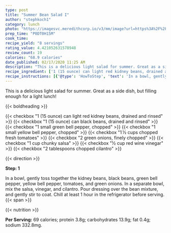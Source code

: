 ```yaml
---
type: post
title: "Summer Bean Salad I"
author: "stephkoch1"
category: lunch
photo: "https://imagesvc.meredithcorp.io/v3/mm/image?url=https%3A%2F%2Fimages.media-allrecipes.com%2Fuserphotos%2F344408.jpg"
prep_time: "P0DT0H15M"
cook_time: 
recipe_yield: "8 servings"
rating_value: 4.421052631578948
review_count: 19
calories: "68.9 calories"
date_published: 02/17/2020 11:25 AM
description: "This is a delicious light salad for summer. Great as a side dish, but filling enough for a light lunch!"
recipe_ingredient: ['1 (15 ounce) can light red kidney beans, drained and rinsed', '1 (15 ounce) can black beans, drained and rinsed', '1 small green bell pepper, chopped', '1 small yellow bell pepper, chopped', '1\u2009½ cups chopped fresh tomatoes', '2 green onions, finely chopped', '1 cup chunky salsa', '½ cup red wine vinegar', '2 tablespoons chopped cilantro']
recipe_instructions: [{'@type': 'HowToStep', 'text': 'In a bowl, gently toss together the kidney beans, black beans, green bell pepper, yellow bell pepper, tomatoes, and green onions. In a separate bowl, mix the salsa, vinegar, and cilantro. Pour dressing over the bean mixture, and gently stir to coat. Chill at least 1 hour in the refrigerator before serving.\n'}]
---
```


This is a delicious light salad for summer. Great as a side dish, but filling enough for a light lunch! 

{{< boldheading >}}

{{< checkbox "1 (15 ounce) can light red kidney beans, drained and rinsed" >}}
{{< checkbox "1 (15 ounce) can black beans, drained and rinsed" >}}
{{< checkbox "1 small green bell pepper, chopped" >}}
{{< checkbox "1 small yellow bell pepper, chopped" >}}
{{< checkbox "1 ½ cups chopped fresh tomatoes" >}}
{{< checkbox "2  green onions, finely chopped" >}}
{{< checkbox "1 cup chunky salsa" >}}
{{< checkbox "½ cup red wine vinegar" >}}
{{< checkbox "2 tablespoons chopped cilantro" >}}


{{< direction >}}

**Step: 1**

In a bowl, gently toss together the kidney beans, black beans, green bell pepper, yellow bell pepper, tomatoes, and green onions. In a separate bowl, mix the salsa, vinegar, and cilantro. Pour dressing over the bean mixture, and gently stir to coat. Chill at least 1 hour in the refrigerator before serving.{{< span >}}

{{< nutrition >}}

**Per Serving:** 69 calories; protein 3.8g; carbohydrates 13.9g; fat 0.4g; sodium 332.8mg.
